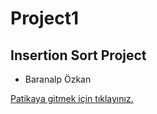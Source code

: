 # Project1

## Insertion Sort Project

- Baranalp Özkan



[Patikaya gitmek için tıklayınız.](https://www.patika.dev/tr)
